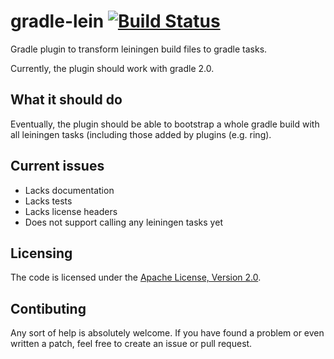 gradle-lein [![Build Status](https://travis-ci.org/jochenberger/gradle-lein.svg?branch=master)](https://travis-ci.org/jochenberger/gradle-lein)
===========

Gradle plugin to transform leiningen build files to gradle tasks.

Currently, the plugin should work with gradle 2.0.

## What it should do
Eventually, the plugin should be able to bootstrap a whole gradle build with all leiningen tasks (including those added by plugins (e.g. ring).

## Current issues
* Lacks documentation
* Lacks tests
* Lacks license headers
* Does not support calling any leiningen tasks yet

## Licensing
The code is licensed under the [Apache License, Version 2.0](http://www.apache.org/licenses/LICENSE-2.0).


## Contibuting
Any sort of help is absolutely welcome. If you have found a problem or even written a patch, feel free to create an issue or pull request.
